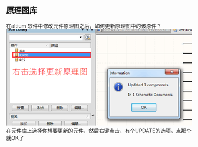 ## 原理图库
在altium 软件中修改元件原理图之后，如何更新原理图中的该原件？
![](/assets/1.库assets/原理图库1.png)
在元件库上选择你想要更新的元件，然后右键点击，有个UPDATE的选项。点那个就OK了